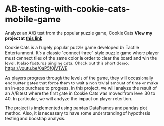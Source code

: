 # AB-testing-with-cookie-cats-mobile-game
Analyze an A/B test from the popular puzzle game, Cookie Cats
**View my project at [this link](https://nbviewer.jupyter.org/github/katiethaoha/Mobile-games-A-B-testing-with-cookie-cats/blob/master/AB-testing-notebook.ipynb)**

Cookie Cats is a hugely popular puzzle game developed by Tactile Entertainment.  It's a classic "connect three" style puzzle game where player must connect tiles of the same color in order to clear the board and win the level. It also features singing cats. Check out this short demo:
https://youtu.be/GaP5f0jVTWE

As players progress through the levels of the game, they will occasionally encounter gates that force them to wait a non trivial amount of time or make an in-app purchase to progress. In this project, we will analyze the result of an A/B test where the first gate in Cookie Cats was moved from level 30 to 40. In particular, we will analyze the impact on player retention. 

The project is implemented using pandas DataFrames and pandas plot method. Also, it is necessary to have some understanding of hypothesis testing and boostrap analysis.

